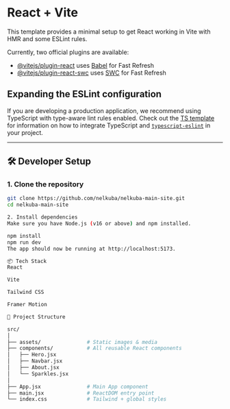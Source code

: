 # React + Vite

This template provides a minimal setup to get React working in Vite with HMR and some ESLint rules.

Currently, two official plugins are available:

- [@vitejs/plugin-react](https://github.com/vitejs/vite-plugin-react/blob/main/packages/plugin-react) uses [Babel](https://babeljs.io/) for Fast Refresh  
- [@vitejs/plugin-react-swc](https://github.com/vitejs/vite-plugin-react/blob/main/packages/plugin-react-swc) uses [SWC](https://swc.rs/) for Fast Refresh

## Expanding the ESLint configuration

If you are developing a production application, we recommend using TypeScript with type-aware lint rules enabled. Check out the [TS template](https://github.com/vitejs/vite/tree/main/packages/create-vite/template-react-ts) for information on how to integrate TypeScript and [`typescript-eslint`](https://typescript-eslint.io) in your project.

---

## 🛠️ Developer Setup

### 1. **Clone the repository**

```bash
git clone https://github.com/nelkuba/nelkuba-main-site.git
cd nelkuba-main-site

2. Install dependencies
Make sure you have Node.js (v16 or above) and npm installed.

npm install
npm run dev
The app should now be running at http://localhost:5173.

📦 Tech Stack
React

Vite

Tailwind CSS

Framer Motion

📁 Project Structure

src/
│
├── assets/               # Static images & media
├── components/           # All reusable React components
│   ├── Hero.jsx
│   ├── Navbar.jsx
│   ├── About.jsx
│   └── Sparkles.jsx
│
├── App.jsx               # Main App component
├── main.jsx              # ReactDOM entry point
└── index.css             # Tailwind + global styles
